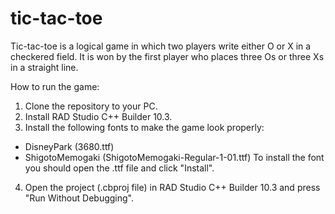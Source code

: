 # tic-tac-toe

Tic-tac-toe is a logical game in which two players write either O or X in a checkered field. It is won by the first player who places three Os or three Xs in a straight line.

How to run the game:
1. Clone the repository to your PC.
2. Install RAD Studio C++ Builder 10.3.
3. Install the following fonts to make the game look properly:
  - DisneyPark (3680.ttf)
  - ShigotoMemogaki (ShigotoMemogaki-Regular-1-01.ttf)
 To install the font you should open the .ttf file and click "Install".
4. Open the project (.cbproj file) in RAD Studio C++ Builder 10.3 and press "Run Without Debugging".
